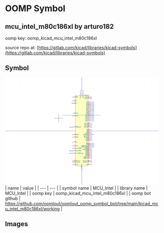 # OOMP Symbol  
## mcu_intel_m80c186xl  by arturo182  
  
oomp key: oomp_kicad_mcu_intel_m80c186xl  
  
source repo at: [https://gitlab.com/kicad/libraries/kicad-symbols](https://gitlab.com/kicad/libraries/kicad-symbols)  
## Symbol  
  
[![working.png](working_600.png)](working.png)  
| name | value | 
| --- | --- | 
| symbol name | MCU_Intel | 
| library name | MCU_Intel | 
| oomp key | oomp_kicad_mcu_intel_m80c186xl | 
| oomp bot github | https://github.com/oomlout/oomlout_oomp_symbol_bot/tree/main/kicad_mcu_intel_m80c186xl/working | 
## Images  
